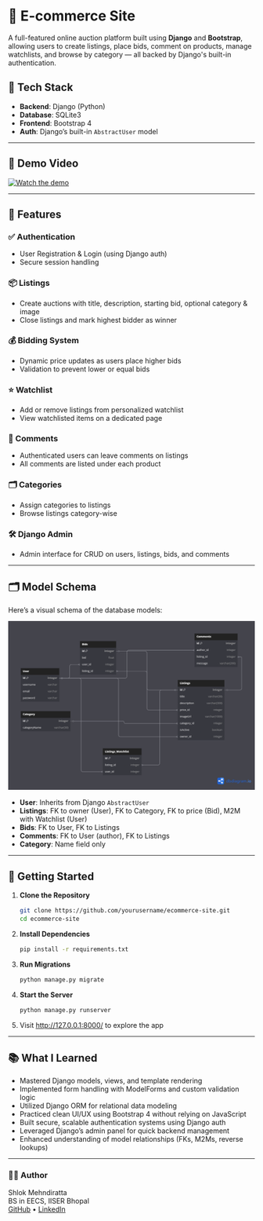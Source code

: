# 🛒 E-commerce Site

A full-featured online auction platform built using **Django** and **Bootstrap**, allowing users to create listings, place bids, comment on products, manage watchlists, and browse by category — all backed by Django's built-in authentication.

## 🔧 Tech Stack

- **Backend**: Django (Python)
- **Database**: SQLite3
- **Frontend**: Bootstrap 4  
- **Auth**: Django’s built-in `AbstractUser` model

---

## 📸 Demo Video

[![Watch the demo](https://img.youtube.com/vi/mZBzNcrIWwc/0.jpg)](https://www.youtube.com/watch?v=mZBzNcrIWwc)

--- 

## 🧩 Features

### ✅ Authentication
- User Registration & Login (using Django auth)
- Secure session handling

### 📦 Listings
- Create auctions with title, description, starting bid, optional category & image
- Close listings and mark highest bidder as winner

### 💰 Bidding System
- Dynamic price updates as users place higher bids
- Validation to prevent lower or equal bids

### ⭐ Watchlist
- Add or remove listings from personalized watchlist
- View watchlisted items on a dedicated page

### 💬 Comments
- Authenticated users can leave comments on listings
- All comments are listed under each product

### 🗂️ Categories
- Assign categories to listings
- Browse listings category-wise

### 🛠️ Django Admin
- Admin interface for CRUD on users, listings, bids, and comments

---

## 🗂️ Model Schema

Here’s a visual schema of the database models:

![Model Schema](assets/schema.png)

- **User**: Inherits from Django `AbstractUser`
- **Listings**: FK to owner (User), FK to Category, FK to price (Bid), M2M with Watchlist (User)
- **Bids**: FK to User, FK to Listings
- **Comments**: FK to User (author), FK to Listings
- **Category**: Name field only

---

## 🚀 Getting Started

1. **Clone the Repository**
   ```bash
   git clone https://github.com/yourusername/ecommerce-site.git
   cd ecommerce-site
   ```

2. **Install Dependencies**
    ```bash
    pip install -r requirements.txt
    ```

3. **Run Migrations**
    ```bash
    python manage.py migrate
    ```

4. **Start the Server**
    ```bash
    python manage.py runserver
    ```

5. Visit http://127.0.0.1:8000/ to explore the app

---

## 📚 What I Learned

- Mastered Django models, views, and template rendering
- Implemented form handling with ModelForms and custom validation logic
- Utilized Django ORM for relational data modeling
- Practiced clean UI/UX using Bootstrap 4 without relying on JavaScript
- Built secure, scalable authentication systems using Django auth
- Leveraged Django’s admin panel for quick backend management
- Enhanced understanding of model relationships (FKs, M2Ms, reverse lookups)


---
### 🙋‍♂️ Author
Shlok Mehndiratta<br>
BS in EECS, IISER Bhopal<br>
[GitHub](https://github.com/shlok-mehndiratta) • [LinkedIn](https://www.linkedin.com/in/shlok-mehndiratta)
